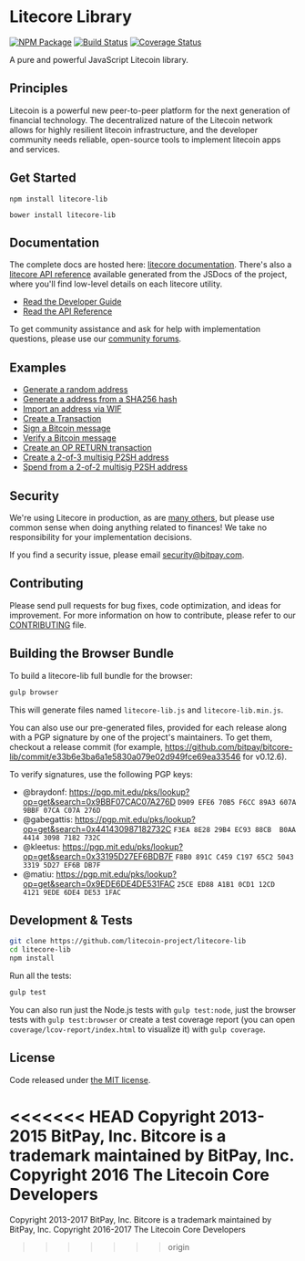 Litecore Library
=======

[![NPM Package](https://img.shields.io/npm/v/litecore-lib.svg?style=flat-square)](https://www.npmjs.org/package/litecore-lib)
[![Build Status](https://img.shields.io/travis/litecoin-project/litecore-lib.svg?branch=master&style=flat-square)](https://travis-ci.org/litecoin-project/litecore-lib)
[![Coverage Status](https://img.shields.io/coveralls/litecoin-project/litecore-lib.svg?style=flat-square)](https://coveralls.io/r/litecoin-project/litecore-lib)

A pure and powerful JavaScript Litecoin library.

## Principles

Litecoin is a powerful new peer-to-peer platform for the next generation of financial technology. The decentralized nature of the Litecoin network allows for highly resilient litecoin infrastructure, and the developer community needs reliable, open-source tools to implement litecoin apps and services.

## Get Started

```
npm install litecore-lib
```

```
bower install litecore-lib
```

## Documentation

The complete docs are hosted here: [litecore documentation](http://litecore.io/guide/). There's also a [litecore API reference](http://litecore.io/api/) available generated from the JSDocs of the project, where you'll find low-level details on each litecore utility.

- [Read the Developer Guide](http://litecore.io/guide/)
- [Read the API Reference](http://litecore.io/api/)

To get community assistance and ask for help with implementation questions, please use our [community forums](https://forum.litecore.io/).

## Examples

* [Generate a random address](https://github.com/litecoin-project/litecore-lib/blob/master/docs/examples.md#generate-a-random-address)
* [Generate a address from a SHA256 hash](https://github.com/litecoin-project/litecore-lib/blob/master/docs/examples.md#generate-a-address-from-a-sha256-hash)
* [Import an address via WIF](https://github.com/litecoin-project/litecore-lib/blob/master/docs/examples.md#import-an-address-via-wif)
* [Create a Transaction](https://github.com/litecoin-project/litecore-lib/blob/master/docs/examples.md#create-a-transaction)
* [Sign a Bitcoin message](https://github.com/litecoin-project/litecore-lib/blob/master/docs/examples.md#sign-a-bitcoin-message)
* [Verify a Bitcoin message](https://github.com/litecoin-project/litecore-lib/blob/master/docs/examples.md#verify-a-bitcoin-message)
* [Create an OP RETURN transaction](https://github.com/litecoin-project/litecore-lib/blob/master/docs/examples.md#create-an-op-return-transaction)
* [Create a 2-of-3 multisig P2SH address](https://github.com/litecoin-project/litecore-lib/blob/master/docs/examples.md#create-a-2-of-3-multisig-p2sh-address)
* [Spend from a 2-of-2 multisig P2SH address](https://github.com/litecoin-project/litecore-lib/blob/master/docs/examples.md#spend-from-a-2-of-2-multisig-p2sh-address)


## Security

We're using Litecore in production, as are [many others](http://litecore.io#projects), but please use common sense when doing anything related to finances! We take no responsibility for your implementation decisions.

If you find a security issue, please email security@bitpay.com.

## Contributing

Please send pull requests for bug fixes, code optimization, and ideas for improvement. For more information on how to contribute, please refer to our [CONTRIBUTING](https://github.com/litecoin-project/litecore-lib/blob/master/CONTRIBUTING.md) file.

## Building the Browser Bundle

To build a litecore-lib full bundle for the browser:

```sh
gulp browser
```

This will generate files named `litecore-lib.js` and `litecore-lib.min.js`.

You can also use our pre-generated files, provided for each release along with a PGP signature by one of the project's maintainers. To get them, checkout a release commit (for example, https://github.com/bitpay/bitcore-lib/commit/e33b6e3ba6a1e5830a079e02d949fce69ea33546 for v0.12.6).

To verify signatures, use the following PGP keys:
- @braydonf: https://pgp.mit.edu/pks/lookup?op=get&search=0x9BBF07CAC07A276D `D909 EFE6 70B5 F6CC 89A3 607A 9BBF 07CA C07A 276D`
- @gabegattis: https://pgp.mit.edu/pks/lookup?op=get&search=0x441430987182732C `F3EA 8E28 29B4 EC93 88CB  B0AA 4414 3098 7182 732C`
- @kleetus: https://pgp.mit.edu/pks/lookup?op=get&search=0x33195D27EF6BDB7F `F8B0 891C C459 C197 65C2 5043 3319 5D27 EF6B DB7F`
- @matiu: https://pgp.mit.edu/pks/lookup?op=get&search=0x9EDE6DE4DE531FAC `25CE ED88 A1B1 0CD1 12CD  4121 9EDE 6DE4 DE53 1FAC`


## Development & Tests

```sh
git clone https://github.com/litecoin-project/litecore-lib
cd litecore-lib
npm install
```

Run all the tests:

```sh
gulp test
```

You can also run just the Node.js tests with `gulp test:node`, just the browser tests with `gulp test:browser`
or create a test coverage report (you can open `coverage/lcov-report/index.html` to visualize it) with `gulp coverage`.

## License

Code released under [the MIT license](https://github.com/litecoin-project/litecore-lib/blob/master/LICENSE).

<<<<<<< HEAD
Copyright 2013-2015 BitPay, Inc. Bitcore is a trademark maintained by BitPay, Inc.
Copyright 2016 The Litecoin Core Developers
=======
Copyright 2013-2017 BitPay, Inc. Bitcore is a trademark maintained by BitPay, Inc.
Copyright 2016-2017 The Litecoin Core Developers
>>>>>>> origin
